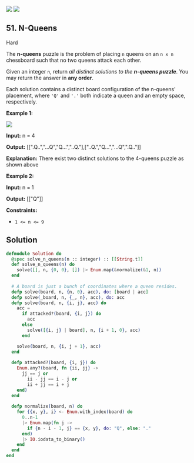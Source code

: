 [![](https://img.shields.io/github/stars/LeetCode-in-Elixir/LeetCode-in-Elixir?label=Stars&style=flat-square)](https://github.com/LeetCode-in-Elixir/LeetCode-in-Elixir)
[![](https://img.shields.io/github/forks/LeetCode-in-Elixir/LeetCode-in-Elixir?label=Fork%20me%20on%20GitHub%20&style=flat-square)](https://github.com/LeetCode-in-Elixir/LeetCode-in-Elixir/fork)

## 51\. N-Queens

Hard

The **n-queens** puzzle is the problem of placing `n` queens on an `n x n` chessboard such that no two queens attack each other.

Given an integer `n`, return _all distinct solutions to the **n-queens puzzle**_. You may return the answer in **any order**.

Each solution contains a distinct board configuration of the n-queens' placement, where `'Q'` and `'.'` both indicate a queen and an empty space, respectively.

**Example 1:**

![](https://assets.leetcode.com/uploads/2020/11/13/queens.jpg)

**Input:** n = 4

**Output:** [[".Q..","...Q","Q...","..Q."],["..Q.","Q...","...Q",".Q.."]]

**Explanation:** There exist two distinct solutions to the 4-queens puzzle as shown above

**Example 2:**

**Input:** n = 1

**Output:** [["Q"]]

**Constraints:**

*   `1 <= n <= 9`

## Solution

```elixir
defmodule Solution do
  @spec solve_n_queens(n :: integer) :: [[String.t]]
  def solve_n_queens(n) do
    solve([], n, {0, 0}, []) |> Enum.map(&normalize(&1, n))
  end
    
  # A board is just a bunch of coordinates where a queen resides.
  defp solve(board, n, {n, 0}, acc), do: [board | acc]
  defp solve(_board, n, {_, n}, acc), do: acc
  defp solve(board, n, {i, j}, acc) do
    acc =
      if attacked?(board, {i, j}) do
        acc
      else
        solve([{i, j} | board], n, {i + 1, 0}, acc)
      end

    solve(board, n, {i, j + 1}, acc)
  end
  
  defp attacked?(board, {i, j}) do
    Enum.any?(board, fn {ii, jj} ->
      jj == j or
        ii - jj == i - j or
        ii + jj == i + j
    end)
  end
    
  defp normalize(board, n) do
    for {{x, y}, i} <- Enum.with_index(board) do
      0..n-1
      |> Enum.map(fn j ->
        if {n - i - 1, j} == {x, y}, do: "Q", else: "."
      end)
      |> IO.iodata_to_binary()
    end
  end
end
```